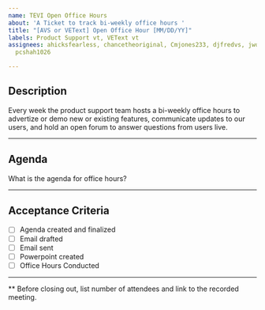 ```yaml
---
name: TEVI Open Office Hours
about: 'A Ticket to track bi-weekly office hours '
title: "[AVS or VEText] Open Office Hour [MM/DD/YY]"
labels: Product Support vt, VEText vt
assignees: ahicksfearless, chancetheoriginal, Cmjones233, djfredvs, jwowk, lindsay-insco,
  pcshah1026

---
```


## Description 
Every week the product support team hosts a bi-weekly office hours to advertize or demo new or existing features, communicate updates to our users, and hold an open forum to answer questions from users live. 

---

## Agenda 
What is the agenda for office hours?

---

## Acceptance Criteria
- [ ] Agenda created and finalized
- [ ] Email drafted
- [ ] Email sent
- [ ] Powerpoint created
- [ ] Office Hours Conducted

--- 
** Before closing out, list number of attendees and link to the recorded meeting.
